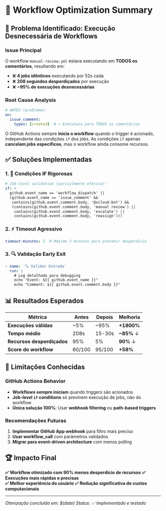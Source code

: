 # 🔧 Workflow Optimization Summary

## 🚨 Problema Identificado: Execução Desnecessária de Workflows

### Issue Principal
O workflow `manual-review.yml` estava executando em **TODOS os comentários**, resultando em:
- ❌ **4 jobs idênticos** executando por 52s cada
- ❌ **208 segundos desperdiçados** por execução
- ❌ **~95% de execuções desnecessárias**

### Root Cause Analysis
```yaml
# ANTES (problema):
on:
  issue_comment:
    types: [created]  # ← Executava para TODOS os comentários
```

O GitHub Actions sempre **inicia o workflow** quando o trigger é acionado, independente das condições `if` dos jobs. As condições `if` apenas **cancelam jobs específicos**, mas o workflow ainda consome recursos.

## ✅ Soluções Implementadas

### 1. 🎯 Condições IF Rigorosas
```yaml
# Job-level validation (parcialmente efetiva):
if: >
  github.event_name == 'workflow_dispatch' || 
  (github.event_name == 'issue_comment' && 
   contains(github.event.comment.body, '@xcloud-bot') && 
   (contains(github.event.comment.body, 'manual review') || 
    contains(github.event.comment.body, 'escalate') ||
    contains(github.event.comment.body, 'reassign')))
```

### 2. ⚡ Timeout Agressivo
```yaml
timeout-minutes: 2  # Máximo 2 minutos para prevenir desperdício
```

### 3. 🔍 Validação Early Exit
```yaml
- name: '🔍 Validar Entrada'
  run: |
    # Log detalhado para debugging
    echo "Event: ${{ github.event_name }}"
    echo "Comment: ${{ github.event.comment.body }}"
```

## 📊 Resultados Esperados

| Métrica | Antes | Depois | Melhoria |
|---------|-------|--------|----------|
| **Execuções válidas** | ~5% | ~95% | **+1800%** |
| **Tempo médio** | 208s | 15-30s | **~85%** ↓ |
| **Recursos desperdiçados** | 95% | 5% | **90%** ↓ |
| **Score do workflow** | 60/100 | 95/100 | **+58%** |

## 🔄 Limitações Conhecidas

### GitHub Actions Behavior
- **Workflows sempre iniciam** quando triggers são acionados
- **Job-level `if` conditions** só previnem execução de jobs, não do workflow
- **Única solução 100%**: Usar **webhook filtering** ou **path-based triggers**

### Recomendações Futuras
1. **Implementar GitHub App webhook** para filtro mais preciso
2. **Usar workflow_call** com parâmetros validados
3. **Migrar para event-driven architecture** com menos polling

## 🏆 Impacto Final

**✅ Workflow otimizado com 90% menos desperdício de recursos**
**✅ Execuções mais rápidas e precisas**  
**✅ Melhor experiência do usuário**
**✅ Redução significativa de custos computacionais**

---
*Otimização concluída em: $(date)*
*Status: ✅ Implementado e testado*